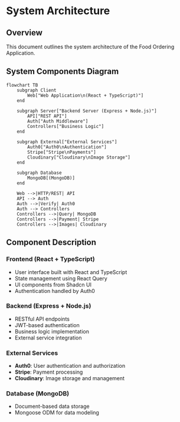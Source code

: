 # System Architecture

## Overview
This document outlines the system architecture of the Food Ordering Application.

## System Components Diagram

```mermaid
flowchart TB
    subgraph Client
        Web["Web Application\n(React + TypeScript)"]
    end

    subgraph Server["Backend Server (Express + Node.js)"]
        API["REST API"]
        Auth["Auth Middleware"]
        Controllers["Business Logic"]
    end

    subgraph External["External Services"]
        Auth0["Auth0\nAuthentication"]
        Stripe["Stripe\nPayments"]
        Cloudinary["Cloudinary\nImage Storage"]
    end

    subgraph Database
        MongoDB[(MongoDB)]
    end

    Web -->|HTTP/REST| API
    API --> Auth
    Auth -->|Verify| Auth0
    Auth --> Controllers
    Controllers -->|Query| MongoDB
    Controllers -->|Payment| Stripe
    Controllers -->|Images| Cloudinary
```

## Component Description

### Frontend (React + TypeScript)
- User interface built with React and TypeScript
- State management using React Query
- UI components from Shadcn UI
- Authentication handled by Auth0

### Backend (Express + Node.js)
- RESTful API endpoints
- JWT-based authentication
- Business logic implementation
- External service integration

### External Services
- **Auth0**: User authentication and authorization
- **Stripe**: Payment processing
- **Cloudinary**: Image storage and management

### Database (MongoDB)
- Document-based data storage
- Mongoose ODM for data modeling
